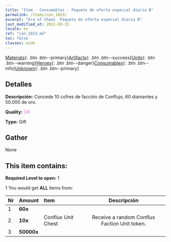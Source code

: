 ```yaml
---
title: "Item - Consumables - Paquete de oferta especial diaria B"
permalink: /Items/con_1653/
excerpt: "Era of Chaos  Paquete de oferta especial diaria B"
last_modified_at: 2021-03-31
locale: es
ref: "con_1653.md"
toc: false
classes: wide
---
```

 [Materials](/es/Items/){: .btn .btn--primary}[Artifacts](/es/Items/Artifacts/){: .btn .btn--success}[Units](/es/Items/Units/){: .btn .btn--warning}[Heroes](/es/Items/Heroes/){: .btn .btn--danger}[Consumables](/es/Items/Consumables/){: .btn .btn--info}[Unknown](/es/Items/Unknown/){: .btn .btn--primary}

## Detalles
 **Descripción:** Concede 10 cofres de facción de Conflujo, 60 diamantes y 50.000 de oro.

 **Quality:** <span style="color: #DA70D6">OK</span>

 **Type:** Gift

## Gather

  None

## This item contains:

 **Required Level to open:** 1

 1 You would get **ALL** items  from:

  | Nr | Amount |     Item    | Descripción |
  |:---|:-------|:------------|:-----------:|
  | 1 |  **60x** | <i class="fas fa-gem"/> |  | 
  | 2 |  **10x** | Conflux Unit Chest | Receive a random Conflux Faction Unit token.  | 
  | 3 |  **50000x** | <i class="fas fa-coins"/> |  | 
